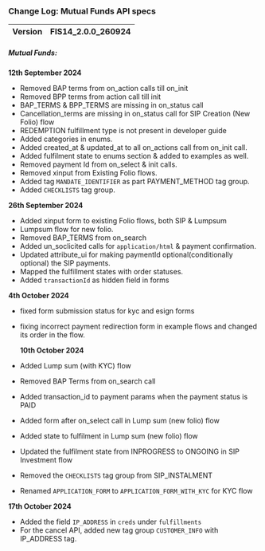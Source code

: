 ### Change Log:  Mutual Funds API specs

| Version                         | FIS14_2.0.0_260924 |
| :------------------------------ | :----------------- |

##### Mutual Funds:

 ****12th September 2024****
- Removed BAP terms from on_action calls till on_init
- Removed BPP terms from action call till init
- BAP_TERMS & BPP_TERMS  are missing in on_status call
- Cancellation_terms are missing in on_status call for SIP Creation (New Folio) flow
- REDEMPTION fulfillment type is not present in developer guide
- Added categories in enums.
- Added created_at & updated_at to all on_actions call from on_init call.
- Added fulfilment state to enums section & added to examples as well.
- Removed payment Id from on_select & init calls.
- Removed xinput from Existing Folio flows.
- Added tag `MANDATE_IDENTIFIER` as part PAYMENT_METHOD tag group.
- Added `CHECKLISTS` tag group.

 ****26th September 2024****
 - Added xinput form to existing Folio flows, both SIP & Lumpsum
 - Lumpsum flow for new folio.
 - Removed BAP_TERMS from on_search
 - Added un_soclicited calls for `application/html` & payment confirmation.
 - Updated attribute_ui for making paymentId optional(conditionally optional) the SIP payments.
 - Mapped the fulfillment states with order statuses.
 - Added `transactionId` as hidden field in forms

  ****4th October 2024****
 - fixed form submission status for kyc and esign forms
 - fixing incorrect payment redirection form in example flows and changed its order in the flow.

   ****10th October 2024****
 - Added Lump sum (with KYC) flow
 - Removed BAP Terms from on_search call
 - Added transaction_id to payment params when the payment status is PAID
 - Added form after on_select call in Lump sum (new folio) flow
 - Added state to fulfilment in Lump sum (new folio) flow
 - Updated the fulfilment state from INPROGRESS to ONGOING in SIP Investment flow
 - Removed the `CHECKLISTS` tag group from SIP_INSTALMENT 
 - Renamed `APPLICATION_FORM` to  `APPLICATION_FORM_WITH_KYC` for KYC flow 

****17th October 2024****
  - Added the field `IP_ADDRESS` in `creds` under `fulfillments`
  - For the cancel API, added new tag group `CUSTOMER_INFO` with IP_ADDRESS tag.